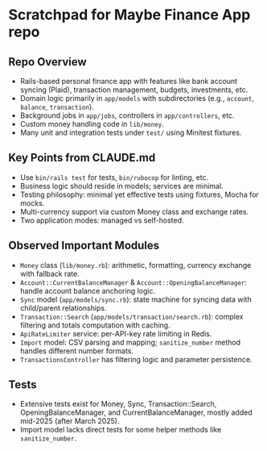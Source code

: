 # Scratchpad for Maybe Finance App repo

## Repo Overview
- Rails-based personal finance app with features like bank account syncing (Plaid), transaction management, budgets, investments, etc.
- Domain logic primarily in `app/models` with subdirectories (e.g., `account`, `balance`, `transaction`).
- Background jobs in `app/jobs`, controllers in `app/controllers`, etc.
- Custom money handling code in `lib/money`.
- Many unit and integration tests under `test/` using Minitest fixtures.

## Key Points from CLAUDE.md
- Use `bin/rails test` for tests, `bin/rubocop` for linting, etc.
- Business logic should reside in models; services are minimal.
- Testing philosophy: minimal yet effective tests using fixtures, Mocha for mocks.
- Multi-currency support via custom Money class and exchange rates.
- Two application modes: managed vs self-hosted.

## Observed Important Modules
- `Money` class (`lib/money.rb`): arithmetic, formatting, currency exchange with fallback rate.
- `Account::CurrentBalanceManager` & `Account::OpeningBalanceManager`: handle account balance anchoring logic.
- `Sync` model (`app/models/sync.rb`): state machine for syncing data with child/parent relationships.
- `Transaction::Search` (`app/models/transaction/search.rb`): complex filtering and totals computation with caching.
- `ApiRateLimiter` service: per-API-key rate limiting in Redis.
- `Import` model: CSV parsing and mapping; `sanitize_number` method handles different number formats.
- `TransactionsController` has filtering logic and parameter persistence.

## Tests
- Extensive tests exist for Money, Sync, Transaction::Search, OpeningBalanceManager, and CurrentBalanceManager, mostly added mid-2025 (after March 2025).
- Import model lacks direct tests for some helper methods like `sanitize_number`.

